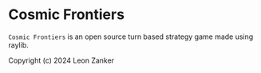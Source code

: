 # Cosmic Frontiers

`Cosmic Frontiers` is an open source turn based strategy game made using raylib.

Copyright (c) 2024 Leon Zanker
